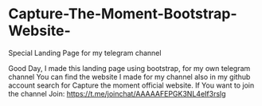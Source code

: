 # Capture-The-Moment-Bootstrap-Website-
Special Landing Page for my telegram channel

Good Day, 
I made this landing page using bootstrap, for my own telegram channel
You can find the website I made for my channel also in my github account search for Capture the moment official website.
If You want to join the channel Join: https://t.me/joinchat/AAAAAFEPGK3NL4eIf3rslg
